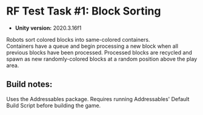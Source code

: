 # RF Test Task #1: Block Sorting

* **Unity version:** 2020.3.16f1

Robots sort colored blocks into same-colored containers.  
Containers have a queue and begin processing a new block when all previous blocks have been processed. 
Processed blocks are recycled and spawn as new randomly-colored blocks at a random position above the play area.


## Build notes:
Uses the Addressables package. Requires running Addressables' Default Build Script before building the game.
